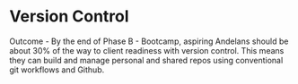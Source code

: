 # Version Control

Outcome - By the end of Phase B - Bootcamp, aspiring Andelans should be about 30% of the way to client readiness with version control. This means they can build and manage personal and shared repos using conventional git workflows and Github.